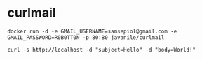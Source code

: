 # curlmail


```
docker run -d -e GMAIL_USERNAME=samsepiol@gmail.com -e GMAIL_PASSWORD=R0B0TT0N -p 80:80 javanile/curlmail
```

```
curl -s http://localhost -d "subject=Hello" -d "body=World!"
```

